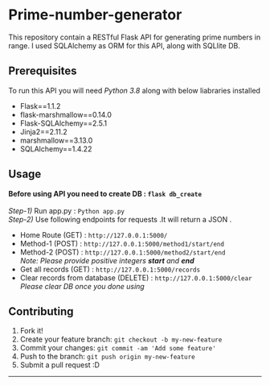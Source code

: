 # Prime-number-generator
This repository contain a RESTful Flask API for generating prime numbers in range.
I used SQLAlchemy as ORM for this API, along with SQLlite DB.

## Prerequisites

To run this API you will need _Python 3.8_ along with below liabraries installed<br/>
* Flask==1.1.2<br />
* flask-marshmallow==0.14.0 <br />
* Flask-SQLAlchemy==2.5.1<br />
* Jinja2==2.11.2<br />
* marshmallow==3.13.0<br />
* SQLAlchemy==1.4.22<br />

## Usage

**Before using API you need to create DB  : `flask db_create`**<br /><br />
*Step-1)* Run app.py : `Python app.py`<br />
*Step-2)* Use following endpoints for requests .It will return a JSON . <br />
 * Home Route (GET) : `http://127.0.0.1:5000/`<br />
 * Method-1 (POST) : `http://127.0.0.1:5000/method1/start/end`<br />
 * Method-2 (POST) : `http://127.0.0.1:5000/method2/start/end`<br />
  *Note: Please provide positive integers **start** and **end***<br/>
 * Get all records (GET) : `http://127.0.0.1:5000/records`<br />
 * Clear records from database (DELETE) : `http://127.0.0.1:5000/clear`<br />
  *Please clear DB once you done using*
## Contributing

1. Fork it!
2. Create your feature branch: `git checkout -b my-new-feature`
3. Commit your changes: `git commit -am 'Add some feature'`
4. Push to the branch: `git push origin my-new-feature`
5. Submit a pull request :D

----------------------
